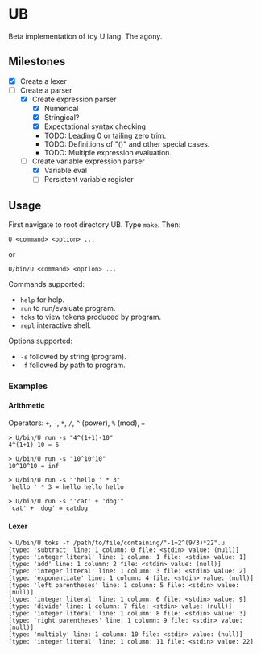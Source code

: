 # UB

Beta implementation of toy U lang. The agony.

## Milestones

* [x] Create a lexer
* [ ] Create a parser
  * [x] Create expression parser
    * [x] Numerical
    * [x] Stringical?
    * [x] Expectational syntax checking
    * TODO: Leading 0 or tailing zero trim.
    * TODO: Definitions of "()" and other special cases.
    * TODO: Multiple expression evaluation.
  * [ ] Create variable expression parser
    * [x] Variable eval
    * [ ] Persistent variable register

## Usage

First navigate to root directory UB.
Type `make`.
Then:
```
U <command> <option> ...
```
or
```
U/bin/U <command> <option> ...
```

Commands supported: 
* `help` for help.
* `run` to run/evaluate program.
* `toks` to view tokens produced by program.
* `repl`  interactive shell.

Options supported:
* `-s` followed by string (program).
* `-f` followed by path to program.

### Examples
#### Arithmetic
Operators: `+`, `-`, `*`, `/`, `^` (power), `%` (mod), `=`
```
> U/bin/U run -s "4^(1+1)-10"
4^(1+1)-10 = 6

> U/bin/U run -s "10^10^10"
10^10^10 = inf

> U/bin/U run -s "'hello ' * 3"
'hello ' * 3 = hello hello hello

> U/bin/U run -s "'cat' + 'dog'"
'cat' + 'dog' = catdog
```

#### Lexer
```
> U/bin/U toks -f /path/to/file/containing/"-1+2^(9/3)*22".u
[type: 'subtract' line: 1 column: 0 file: <stdin> value: (null)]
[type: 'integer literal' line: 1 column: 1 file: <stdin> value: 1]
[type: 'add' line: 1 column: 2 file: <stdin> value: (null)]
[type: 'integer literal' line: 1 column: 3 file: <stdin> value: 2]
[type: 'exponentiate' line: 1 column: 4 file: <stdin> value: (null)]
[type: 'left parentheses' line: 1 column: 5 file: <stdin> value: (null)]
[type: 'integer literal' line: 1 column: 6 file: <stdin> value: 9]
[type: 'divide' line: 1 column: 7 file: <stdin> value: (null)]
[type: 'integer literal' line: 1 column: 8 file: <stdin> value: 3]
[type: 'right parentheses' line: 1 column: 9 file: <stdin> value: (null)]
[type: 'multiply' line: 1 column: 10 file: <stdin> value: (null)]
[type: 'integer literal' line: 1 column: 11 file: <stdin> value: 22]
```
